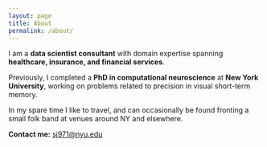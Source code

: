 ```yaml
---
layout: page
title: About
permalink: /about/
---
```


I am a **data scientist consultant** with domain expertise spanning **healthcare, insurance, and financial services**.

Previously, I completed a **PhD in computational neuroscience** at **New York University**, working on problems related to precision in visual short-term memory.

In my spare time I like to travel, and can occasionally be found fronting a small folk band at venues around NY and elsewhere.
 
**Contact me:** [sj971@nyu.edu](mailto:sj971@nyu.edu)
